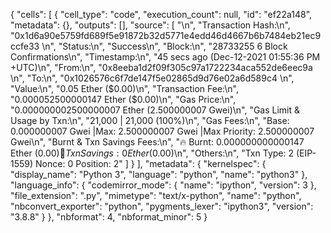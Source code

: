 {
 "cells": [
  {
   "cell_type": "code",
   "execution_count": null,
   "id": "ef22a148",
   "metadata": {},
   "outputs": [],
   "source": [
    "\n",
    "Transaction Hash:\n",
    "0x1d6a90e5759fd689f5e91872b32d5771e4edd46d4667b6b7484eb21ec9ccfe33 \n",
    "Status:\n",
    "Success\n",
    "Block:\n",
    "28733255 6 Block Confirmations\n",
    "Timestamp:\n",
    "45 secs ago (Dec-12-2021 01:55:36 PM +UTC)\n",
    "From:\n",
    "0x8eeba1d2f09f305c97a1722234aca552de6eec9a \n",
    "To:\n",
    "0x1026576c6f7de147f5e02865d9d76e02a6d589c4 \n",
    "Value:\n",
    "0.05 Ether ($0.00)\n",
    "Transaction Fee:\n",
    "0.000052500000147 Ether ($0.00)\n",
    "Gas Price:\n",
    "0.000000002500000007 Ether (2.500000007 Gwei)\n",
    "Gas Limit & Usage by Txn:\n",
    "21,000 | 21,000 (100%)\n",
    "Gas Fees:\n",
    "Base: 0.000000007 Gwei |Max: 2.500000007 Gwei |Max Priority: 2.500000007 Gwei\n",
    "Burnt & Txn Savings Fees:\n",
    "🔥 Burnt: 0.000000000000147 Ether ($0.00)💸 Txn Savings: 0 Ether ($0.00)\n",
    "Others:\n",
    "Txn Type: 2 (EIP-1559) Nonce: 0 Position: 2"
   ]
  }
 ],
 "metadata": {
  "kernelspec": {
   "display_name": "Python 3",
   "language": "python",
   "name": "python3"
  },
  "language_info": {
   "codemirror_mode": {
    "name": "ipython",
    "version": 3
   },
   "file_extension": ".py",
   "mimetype": "text/x-python",
   "name": "python",
   "nbconvert_exporter": "python",
   "pygments_lexer": "ipython3",
   "version": "3.8.8"
  }
 },
 "nbformat": 4,
 "nbformat_minor": 5
}
